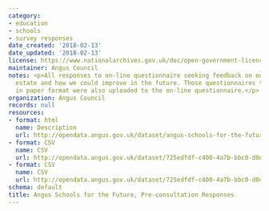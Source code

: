 ```yaml
---
category:
- education
- schools
- survey responses
date_created: '2018-02-13'
date_updated: '2018-02-13'
license: https://www.nationalarchives.gov.uk/doc/open-government-licence/version/3/
maintainer: Angus Council
notes: <p>All responses to on-line questionnaire seeking feedback on our current school
  estate and how we could improve in the future. Those questionnaires that were completed
  in paper format were also uploaded to the on-line questionnaire.</p>
organization: Angus Council
records: null
resources:
- format: html
  name: Description
  url: http://opendata.angus.gov.uk/dataset/angus-schools-for-the-future-pre-consultation-responses
- format: CSV
  name: CSV
  url: http://opendata.angus.gov.uk/dataset/725edfdf-c400-4a7b-bbc0-d0dc21884fd2/resource/ef1c624d-0d35-4e39-bc3e-aee24e363522/download/questionnaire_header.csv
- format: CSV
  name: CSV
  url: http://opendata.angus.gov.uk/dataset/725edfdf-c400-4a7b-bbc0-d0dc21884fd2/resource/5054b71e-84c5-439c-a5dc-1d3dae0abc7f/download/all_individual_responses_redacted.csv
schema: default
title: Angus Schools for the Future, Pre-consultation Responses
---
```

